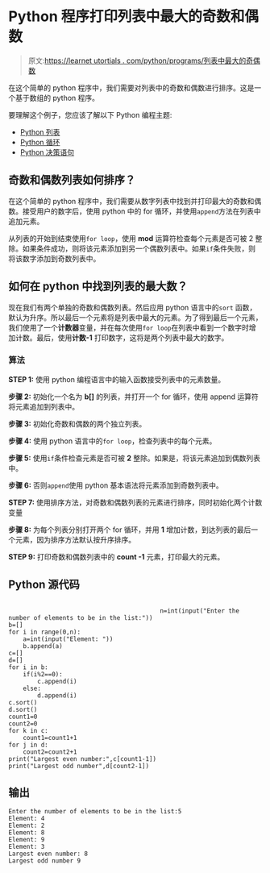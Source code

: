 # Python 程序打印列表中最大的奇数和偶数

> 原文:[https://learnet utortials . com/python/programs/列表中最大的奇偶数](https://learnetutorials.com/python/programs/largest-even-odd-numbers-in-list)

在这个简单的 python 程序中，我们需要对列表中的奇数和偶数进行排序。这是一个基于数组的 python 程序。

要理解这个例子，您应该了解以下 Python 编程主题:

*   [Python 列表](../../python/python-lists "Python List")
*   [Python 循环](../../python/python-loop-tutorials "Loops in Python")
*   [Python 决策语句](../../python/decision-making-statements "Python decision making statements")

## 奇数和偶数列表如何排序？

在这个简单的 python 程序中，我们需要从数字列表中找到并打印最大的奇数和偶数。接受用户的数字后，使用 python 中的 for 循环，并使用`append`方法在列表中追加元素。

从列表的开始到结束使用`for loop`，使用 **mod** 运算符检查每个元素是否可被 2 整除。如果条件成功，则将该元素添加到另一个偶数列表中。如果`if`条件失败，则将该数字添加到奇数列表中。

## 如何在 python 中找到列表的最大数？

现在我们有两个单独的奇数和偶数列表。然后应用 python 语言中的`sort` 函数，默认为升序。所以最后一个元素将是列表中最大的元素。为了得到最后一个元素，我们使用了一个**计数器**变量，并在每次使用`for loop`在列表中看到一个数字时增加计数。最后，使用**计数-1** 打印数字，这将是两个列表中最大的数字。

### 算法

**STEP 1:** 使用 python 编程语言中的输入函数接受列表中的元素数量。

**步骤 2:** 初始化一个名为 **b[]** 的列表，并打开一个 for 循环，使用 append 运算符将元素追加到列表中。

**步骤 3:** 初始化奇数和偶数的两个独立列表。

**步骤 4:** 使用 python 语言中的`for loop`，检查列表中的每个元素。

**步骤 5:** 使用`if`条件检查元素是否可被 **2** 整除。如果是，将该元素追加到偶数列表中。

**步骤 6:** 否则`append`使用 python 基本语法将元素添加到奇数列表中。

**STEP 7:** 使用排序方法，对奇数和偶数列表的元素进行排序，同时初始化两个计数变量

**步骤 8:** 为每个列表分别打开两个 for 循环，并用 **1** 增加计数，到达列表的最后一个元素，因为排序方法默认按升序排序。

**STEP 9:** 打印奇数和偶数列表中的 **count -1** 元素，打印最大的元素。

## Python 源代码

```

                                          n=int(input("Enter the number of elements to be in the list:"))
b=[]
for i in range(0,n):
    a=int(input("Element: "))
    b.append(a)
c=[]
d=[]
for i in b:
    if(i%2==0):
        c.append(i)
    else:
        d.append(i)
c.sort()
d.sort()
count1=0
count2=0
for k in c:
    count1=count1+1
for j in d:
    count2=count2+1
print("Largest even number:",c[count1-1])
print("Largest odd number",d[count2-1])

```

## 输出

```
Enter the number of elements to be in the list:5
Element: 4
Element: 2
Element: 8
Element: 9
Element: 3
Largest even number: 8
Largest odd number 9
```